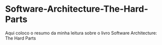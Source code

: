 # Software-Architecture-The-Hard-Parts
Aqui coloco o resumo da minha leitura sobre o livro Software Architecture: The Hard Parts
